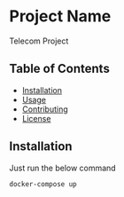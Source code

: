 # Project Name

Telecom Project

## Table of Contents

- [Installation](#installation)
- [Usage](#usage)
- [Contributing](#contributing)
- [License](#license)

## Installation

Just run the below command
```bash
docker-compose up
